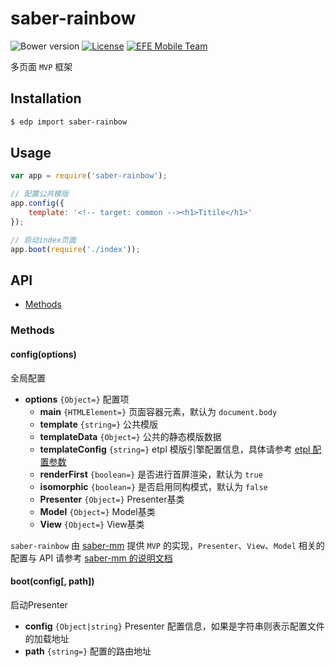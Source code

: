saber-rainbow
===

![Bower version](https://img.shields.io/bower/v/saber-rainbow.svg?style=flat-square) [![License](https://img.shields.io/github/license/ecomfe/saber-rainbow.svg?style=flat-square)](./LICENSE) [![EFE Mobile Team](https://img.shields.io/badge/EFE-Mobile_Team-blue.svg?style=flat-square)](http://efe.baidu.com)

多页面 `MVP` 框架

## Installation

```sh
$ edp import saber-rainbow
```

## Usage

```js
var app = require('saber-rainbow');

// 配置公共模版
app.config({
    template: '<!-- target: common --><h1>Titile</h1>'
});

// 启动index页面
app.boot(require('./index'));
```

## API

* [Methods](#methods)

### Methods

#### config(options)

全局配置

* **options** `{Object=}` 配置项
    * **main** `{HTMLElement=}` 页面容器元素，默认为 `document.body`
    * **template** `{string=}` 公共模版
    * **templateData** `{Object=}` 公共的静态模版数据
    * **templateConfig** `{string=}` etpl 模版引擎配置信息，具体请参考 [etpl 配置参数](https://github.com/ecomfe/etpl/blob/master/doc/config.md)
    * **renderFirst** `{boolean=}` 是否进行首屏渲染，默认为 `true`
    * **isomorphic** `{boolean=}` 是否启用同构模式，默认为 `false`
    * **Presenter** `{Object=}` Presenter基类
    * **Model** `{Object=}` Model基类
    * **View** `{Object=}` View基类

`saber-rainbow` 由 [saber-mm](https://github.com/ecomfe/saber-mm) 提供 `MVP` 的实现，`Presenter`、`View`、`Model` 相关的配置与 API 请参考 [saber-mm 的说明文档](https://github.com/ecomfe/saber-mm#classes)

#### boot(config[, path])

启动Presenter

* **config** `{Object|string}` Presenter 配置信息，如果是字符串则表示配置文件的加载地址
* **path** `{string=}` 配置的路由地址
